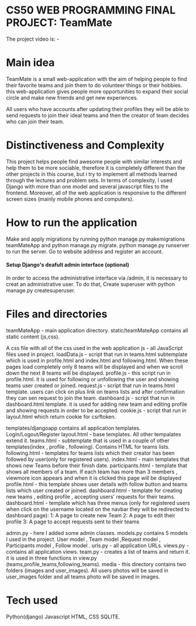 <h1>CS50 WEB PROGRAMMING FINAL PROJECT: TeamMate</h1>

The project video is: -

<h1>Main idea</h1>

<p>TeamMate is a small web-application with the aim of helping people to find their favorite teams and join them to do volunteer things or their hobbies.
this web-application gives people more opportunities to expand their social circle and make new friends and get new experiences. </p>
<p>All users who have accounts after updating their profiles they will be able to send requests to join their ideal teams and then 
the creator of team decides who can join their team.<p>
 
<h1>Distinctiveness and Complexity</h1>

This project helps people find awesome people with similar interests and help them to be more sociable, therefore it is completely different than the other projects in this course, but i try to implement all methods learned through the lectures and problem sets.
In terms of complexity, I used Django with more than one model and several javascript files to the frontend. Moreover, all of the web application is responsive to the different screen sizes (mainly mobile phones and computers).

<h1>How to run the application</h1>

Make and apply migrations by running python manage.py makemigrations teamMateApp and python manage.py migrate.
python manage.py runserver to run the server.
Go to website address and register an account.


<h4>Setup Django's deafult admin interface (optional)</h4>

In order to access the administrative interface via /admin, it is necessary to creat an administrative user.
To do that, Create superuser with python manage.py createsuperuser.

<h1>Files and directories</h1>

teamMateApp - main application directory.
static/teamMateApp contains all static content (js,css).

A css file with all of the css used in the web application
js - all JavaScript files used in project.
loadData.js - script that run in teams.html subtemplate which is used in profile.html and index.html and following.html. When these pages load completely only 8 teams will be displayed and when we scroll down the next 8 teams will be displayed.
profile.js - this script run in profile.html. it is used for following or unfollowing the user and showing teams user created or joined.
request.js - script that run in teams.html template. users can click on plus link on teams lists and after confirmation they can sen request to join the team.
dashboard.js - script that run in dashboard.html template. it is used for adding new team and editing profile and showing requests in order to be accepted.
cookie.js - script that run in layout.html which return cookie for csrftoken.

templates/djangoapp contains all application templates.
Login/Logout/Register
layout.html - base templates. All other tempalates extend it.
teams.html - subtemplate that is used in a couple of other templates(index , profile , following). Contains HTML for teams lists.
following.html - templates for teams lists which their creator has been followed by user(only for registered users).
index.html - main templates that shows new Teams before their finish date.
participants.html - template that shows all members of a team. If each team has more than 3 members , viewmore icon appears and when it is clicked this page will be displayed
profile.html - this template shows user details with follow button and teams lists which user created or joined.
dashboard.html - template for creating new teams , editing profile , accepting users' requests for their teams.
dashboard.html - template which has three menus (only for registered users when click on the username located on the navbar they will be redirected to dashboard page):
1: A page to create new Team
2: A page to edit their profile
3: A page to accept requests sent to their teams

admin.py - here I added some admin classes.
models.py contains 5 models I used in the project. User model , Team model ,Request model , Participants model , Follow model .
urls.py - all application URLs.
views.py - contains all application views.
team.py - creates a list of teams and return it. it is used in three functions in view.py (teams,profile_teams,following_teams).
media - this directory contains two folders (images and user_images). All users photos will be saved in user_images folder and all teams photo
will be saved in images.


<h1>Tech used</h1>
Python(django)
Javascript
HTML, CSS
SQLITE.
